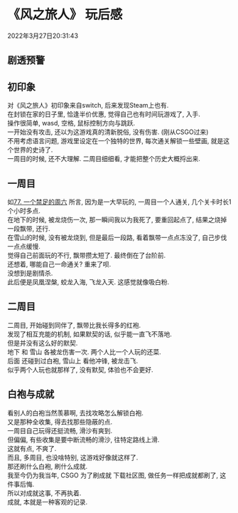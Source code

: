 # 《风之旅人》 玩后感
2022年3月27日20:31:43  
## **剧透预警**

## 初印象  
对《风之旅人》初印象来自switch, 后来发现Steam上也有.  
在封锁在家的日子里, 恰逢半价优惠, 觉得自己也有时间玩游戏了, 入手.  
操作很简单, wasd, 空格, 鼠标控制方向与跳跃.  
一开始没有攻击, 还以为这游戏真的清新脱俗, 没有伤害. (刚从CSGO过来)  
不用考虑语言问题, 游戏里设定在一个独特的世界, 每次通关解锁一些壁画, 就是这个世界的史诗了.  
一周目的时候, 还不大理解. 二周目细细看, 才能把整个历史大概捋出来.
## 一周目  
如[77. 一个禁足的周六](https://giiith.github.io/blog/twitter.html77一个禁足的周六) 所言, 因为是一大早玩的, 一周目一个人通关, 几个关卡时长1个小时多点.  
在地下的时候, 被龙烧伤一次, 那一瞬间我以为我死了, 要重回起点了, 结果之烧掉一段飘带, 还行.  
在雪山的时候, 没有被龙烧到, 但是最后一段路, 看着飘带一点点冻没了, 自己步伐一点点缓慢.  
觉得自己前面玩的不行, 飘带攒太短了. 最终倒在了台阶前.  
还想着, 哪能自己一命通关? 重来了呗.  
没想到是剧情杀.  
此后便是凤凰涅槃, 蛟龙入海, 飞龙入天. 这感觉就像吸白粉.
## 二周目  
二周目, 开始碰到同伴了, 飘带比我长得多的红袍.  
发现了相互充能的机制, 如果默契的话, 似乎能一直飞不落地.  
但是并没有这么好的默契.  
地下 和 雪山 各被龙伤害一次. 两个人比一个人玩的还菜.  
后面 还碰到过白袍, 雪山上 看他冲锋, 被龙击飞.  
似乎两个人玩也就那样了, 没有默契, 体验也不会更好.
## 白袍与成就  
看别人的白袍当然羡慕啊, 去找攻略怎么解锁白袍.  
又是那种全收集, 得去找那些隐蔽的点.  
一周目自己玩得还挺流畅, 滑沙有爽到.  
但偏偏, 有些收集是要中断流畅的滑沙, 往特定路线上滑.  
这就有点, 不爽了.  
而且, 多周目, 也没啥特别, 这游戏好像就这样了.  
那还刷什么白袍, 刷什么成就.  
我至今仍为我当年, CSGO 为了刷成就 下载社区图, 做任务一样把成就都刷了, 这件事后悔.  
所以对成就这事, 不再执着.  
成就, 本就是一种客观的记录.  
